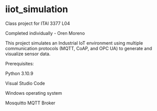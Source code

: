 # iiot_simulation
Class project for ITAI 3377 L04

Completed individually - Oren Moreno

This project simulates an Industrial IoT environment using multiple communication protocols (MQTT, CoAP, and OPC UA) to generate and visualize sensor data.


Prerequisites:

Python 3.10.9

Visual Studio Code

Windows operating system

Mosquitto MQTT Broker
